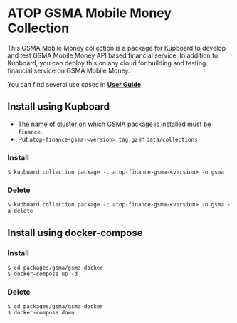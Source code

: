 # ATOP GSMA Mobile Money Collection

This GSMA Mobile Money collection is a package for Kupboard to develop and test GSMA Mobile Money API based financial service. In addition to Kupboard, you can deploy this on any cloud for building and testing financial service on GSMA Mobile Money.

You can find several use cases in [**User Guide**](user-guide.md).

## Install using Kupboard

- The name of cluster on which GSMA package is installed must be `finance`.
- Put `atop-finance-gsma-<version>.tag.gz` in `data/collections`

### Install

```
$ kupboard collection package -c atop-finance-gsma-<version> -n gsma
```

### Delete

```
$ kupboard collection package -c atop-finance-gsma-<version> -n gsma -a delete
```

## Install using docker-compose

### Install

```
$ cd packages/gsma/gsma-docker
$ docker-compose up -d
```

### Delete

```
$ cd packages/gsma/gsma-docker
$ docker-compose down
```
